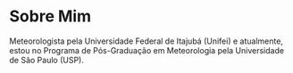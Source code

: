 # Sobre Mim

Meteorologista pela Universidade Federal de Itajubá (Unifei) e atualmente, estou no Programa de Pós-Graduação em Meteorologia pela Universidade de São Paulo (USP). 